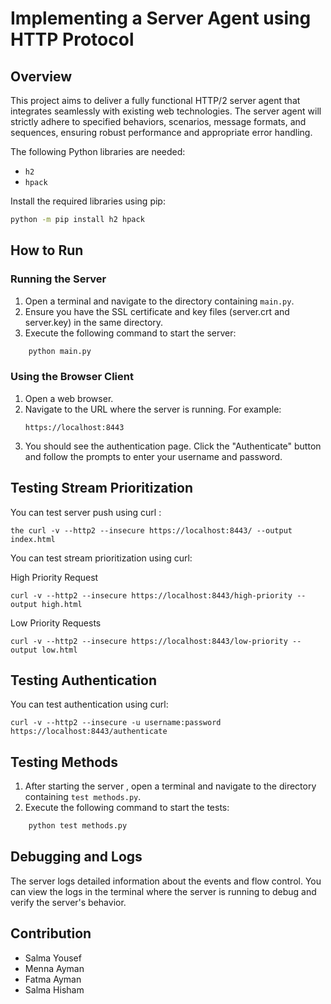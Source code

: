 # Implementing a Server Agent using HTTP Protocol
## Overview
This project aims to deliver a fully functional HTTP/2 server agent that integrates seamlessly with existing web technologies. The server agent will strictly adhere to specified behaviors, scenarios, message formats, and sequences, ensuring robust performance and appropriate error handling.

The following Python libraries are needed:
- `h2`
- `hpack`

Install the required libraries using pip:
```sh
python -m pip install h2 hpack
```
## How to Run

### Running the Server

1. Open a terminal and navigate to the directory containing `main.py`.
2. Ensure you have the SSL certificate and key files \(server.crt and server.key\) in the same directory.
3. Execute the following command to start the server:
```sh
    python main.py
```
### Using the Browser Client

1. Open a web browser.
2. Navigate to the URL where the server is running. For example:
    ```
    https://localhost:8443
    ```
3. You should see the authentication page. Click the "Authenticate" button and follow the prompts to enter your username and password.


## Testing Stream Prioritization

You can test server push using curl :

```
the curl -v --http2 --insecure https://localhost:8443/ --output index.html 
```

You can test stream prioritization using curl:

High Priority Request

```
curl -v --http2 --insecure https://localhost:8443/high-priority --output high.html
```
Low Priority Requests 

```
curl -v --http2 --insecure https://localhost:8443/low-priority --output low.html
```

## Testing Authentication
You can test authentication using curl:

```
curl -v --http2 --insecure -u username:password https://localhost:8443/authenticate
```

## Testing Methods 
1. After starting the server , open a terminal and navigate to the directory containing `test methods.py`.
2. Execute the following command to start the tests:
```sh
    python test methods.py
```

## Debugging and Logs
The server logs detailed information about the events and flow control. You can view the logs in the terminal where the server is running to debug and verify the server's behavior.



## Contribution
- Salma Yousef
- Menna Ayman
- Fatma Ayman
- Salma Hisham
 
<!-- ##Project Structure

.
├── main.py                # Main server script
├── server.py              # Server functionalities
├── client.py              # Client script
├── README.md              # Project description and documentation -->
